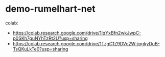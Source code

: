 # demo-rumelhart-net


colab: 
- https://colab.research.google.com/drive/1IqYxBfn2wkJwpC-p0SKh7guNYhTzRt2U?usp=sharing
- https://colab.research.google.com/drive/1TzgC1Z9DVc2W-jpgkyDuB-TsQKuLkTe0?usp=sharing

